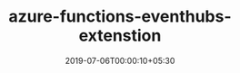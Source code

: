 ---
title: "azure-functions-eventhubs-extenstion"
date: 2019-07-06T00:00:10+05:30
type: "organisations"
org_name: "Microsoft Azure"
repo_desc: "Event Hubs extension for Azure Functions"
repo_link: https://github.com/Azure/azure-functions-eventhubs-extenstion
---